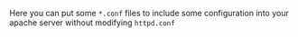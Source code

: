 Here you can put some `*.conf` files to include some configuration into your apache server without modifying `httpd.conf`
